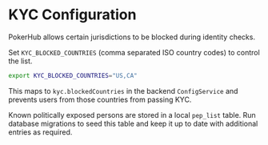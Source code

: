 # KYC Configuration

PokerHub allows certain jurisdictions to be blocked during identity checks.

Set `KYC_BLOCKED_COUNTRIES` (comma separated ISO country codes) to control the list.

```bash
export KYC_BLOCKED_COUNTRIES="US,CA"
```

This maps to `kyc.blockedCountries` in the backend `ConfigService` and prevents users from those countries from passing KYC.

Known politically exposed persons are stored in a local `pep_list` table.
Run database migrations to seed this table and keep it up to date with
additional entries as required.
